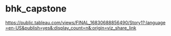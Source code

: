 # bhk_capstone

https://public.tableau.com/views/FINAL_16830688856490/Story1?:language=en-US&publish=yes&:display_count=n&:origin=viz_share_link
